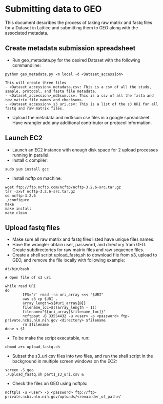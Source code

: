# Submitting data to GEO
This document describes the process of taking raw matrix and fastq files for a Dataset in Lattice and submitting them to GEO along with the associated metadata.

Create metadata submission spreadsheet
----------------
- Run geo_metadata.py for the desired Dataset with the following commandline:
```
python geo_metadata.py -m local -d <Dataset_accession>
```
	This will create three files
	- <Dataset_accession>_metadata.csv: This is a csv of all the study, sample, protocol, and fasta file metadata.
	- <Dataset_accession>_md5sum.csv: This is a csv of all the fasta and raw matrix file names and checksums.
	- <Dataset_accession>_s3_uri.csv: This is a list of the s3 URI for all fastq and raw matrix files.
- Upload the metadata and md5sum csv files in a google spreadsheet. Have wrangler add any additional contributor or protocol information.

Launch EC2
----------------
- Launch an EC2 instance with enough disk space for 2 upload processes running in parallel.
- Install c compiler:
```
sudo yum install gcc
```
- Install ncftp on machine:
```
wget ftp://ftp.ncftp.com/ncftp/ncftp-3.2.6-src.tar.gz
tar -zxvf ncftp-3.2.6-src.tar.gz
cd ncftp-3.2.6
./configure
make
make install
make clean
```

Upload fastq files
----------------
- Make sure all raw matrix and fastq files listed have unique files names.
- Have the wrangler obtain user, password, and directory from GEO. Create subdirectories for raw matrix files and raw sequence files.
- Create a shell script upload_fastq.sh to download file from s3, upload to GEO, and remove the file locally with following example:
```
#!/bin/bash

# Open file of s3 uri

while read URI
do
        IFS='/' read -ra uri_array <<< "$URI"
        aws s3 cp $URI .
        array_length=${#uri_array[@]}
        filename_loc=$((array_length - 1))
        filename="${uri_array[$filename_loc]}"
        ncftpput -B 33554432 -u <user> -p <password> ftp-private.ncbi.nlm.nih.gov <directory> $filename
        rm $filename
done < $1
```
- To be make the script executable, run:
```
chmod a+x upload_fastq.sh
```
- Subset the s3_uri csv files into two files, and run the shell script in the background in multiple screen windows on the EC2:
```
screen -S geo
./upload_fastq.sh part1_s3_uri.csv &
```
- Check the files on GEO using ncftpls:
```
ncftpls -u <user> -p <password> ftp://ftp-private.ncbi.nlm.nih.gov/uploads/<remainder_of_path>/
```


